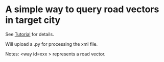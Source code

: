 # A simple way to query road vectors in target city

See [Tutorial](http://news.migage.com/articles/OSM+OpenStreetMap+获取城市路网数据及转为ESRI+shp数据的方法_3443209_csdn.html) for details.

Will upload a .py for processing the xml file.

Notes: \<way id=xxx \> represents a road vector.


